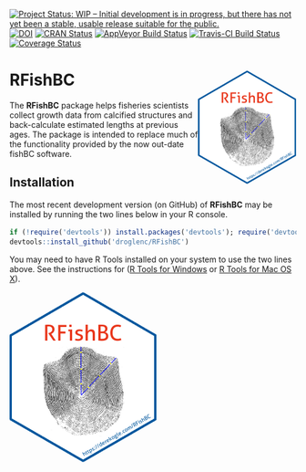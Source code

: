 [![Project Status: WIP – Initial development is in progress, but there has not yet been a stable, usable release suitable for the public.](http://www.repostatus.org/badges/latest/wip.svg)](http://www.repostatus.org/#wip)
[![DOI](https://zenodo.org/badge/DOI/10.5281/zenodo.1218245.svg)](https://doi.org/10.5281/zenodo.1218245)
[![CRAN Status](http://www.r-pkg.org/badges/version/RFishBC)](http://www.r-pkg.org/pkg/RFishBC)
[![AppVeyor Build Status](https://ci.appveyor.com/api/projects/status/github/droglenc/RFishBC?branch=master&svg=true)](https://ci.appveyor.com/project/droglenc/RFishBC)
[![Travis-CI Build Status](https://travis-ci.org/droglenc/RFishBC.svg?branch=master)](https://travis-ci.org/droglenc/RFishBC)
[![Coverage Status](https://img.shields.io/coveralls/droglenc/RFishBC.svg)](https://coveralls.io/r/droglenc/RFishBC?branch=master)


RFishBC <img src="logo.png" align="right" height="200" />
===

The **RFishBC** package helps fisheries scientists collect growth data from calcified structures and back-calculate estimated lengths at previous ages. The package is intended to replace much of the functionality provided by the now out-date fishBC software.

## Installation

The most recent development version (on GitHub) of **RFishBC** may be installed by running the two lines below in your R console.

```r
if (!require('devtools')) install.packages('devtools'); require('devtools')
devtools::install_github('droglenc/RFishBC')
```

You may need to have R Tools installed on your system to use the two lines above. See the instructions for ([R Tools for Windows](https://cran.r-project.org/bin/windows/Rtools/) or [R Tools for Mac OS X](https://cran.r-project.org/bin/macosx/tools/)).


<img src="logo.png" align="center" height="300"/>